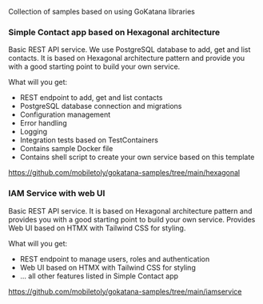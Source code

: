 Collection of samples based on using GoKatana libraries

### Simple Contact app based on Hexagonal architecture

Basic REST API service. We use PostgreSQL database to add, get and list contacts.
It is based on Hexagonal architecture pattern and provide you with a good starting point
to build your own service.

What will you get:

- REST endpoint to add, get and list contacts
- PostgreSQL database connection and migrations
- Configuration management
- Error handling
- Logging
- Integration tests based on TestContainers
- Contains sample Docker file
- Contains shell script to create your own service based on this template

https://github.com/mobiletoly/gokatana-samples/tree/main/hexagonal


### IAM Service with web UI

Basic REST API service. It is based on Hexagonal architecture pattern and provides you
with a good starting point to build your own service.
Provides Web UI based on HTMX with Tailwind CSS for styling.

What will you get:

- REST endpoint to manage users, roles and authentication
- Web UI based on HTMX with Tailwind CSS for styling
- ... all other features listed in Simple Contact app

https://github.com/mobiletoly/gokatana-samples/tree/main/iamservice
